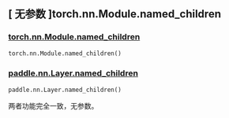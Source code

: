 ## [ 无参数 ]torch.nn.Module.named_children

### [torch.nn.Module.named_children](https://pytorch.org/docs/stable/generated/torch.nn.Module.html#torch.nn.Module.named_children)

```python
torch.nn.Module.named_children()
```

### [paddle.nn.Layer.named_children](https://www.paddlepaddle.org.cn/documentation/docs/zh/api/paddle/nn/Layer_cn.html#named-children)

```python
paddle.nn.Layer.named_children()
```

两者功能完全一致，无参数。
